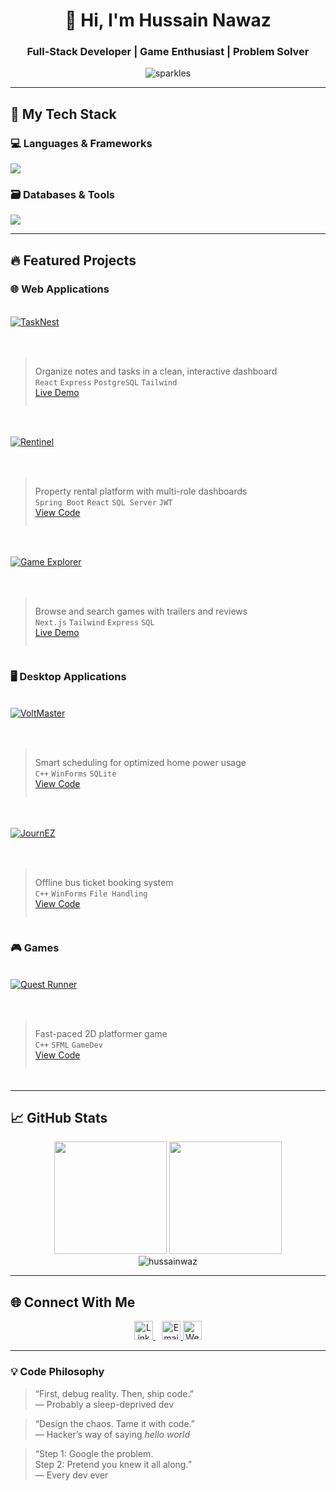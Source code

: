 <h1 align="center">👋 Hi, I'm Hussain Nawaz</h1>
<h3 align="center">Full-Stack Developer | Game Enthusiast | Problem Solver</h3>

<p align="center">
  <img src="https://komarev.com/ghpvc/?username=sparkles&label=Profile%20views&color=blueviolet&style=flat" alt="sparkles" />
</p>


---

## 🚀 My Tech Stack

### 💻 Languages & Frameworks
<p align="left">
  <img src="https://skillicons.dev/icons?i=react,nextjs,express,spring,nodejs,java,cpp,js,ts,html,css,tailwind" />
</p>

### 🗃️ Databases & Tools
<p align="left">
  <img src="https://skillicons.dev/icons?i=postgres,sqlite,mysql,mongodb,git,github,figma,ps,ai" />
</p>

---

## 🔥 Featured Projects

### 🌐 Web Applications
<div style="display: grid; grid-template-columns: repeat(auto-fit, minmax(300px, 1fr)); gap: 20px; margin: 20px 0;">

[![TaskNest](https://img.shields.io/badge/-TaskNest-6e5494?style=for-the-badge&logo=react&logoColor=white)](https://github.com/hussainwaz/tasknest)
> Organize notes and tasks in a clean, interactive dashboard  
> `React` `Express` `PostgreSQL` `Tailwind`  
> [Live Demo](https://tasknestpro.vercel.app)

[![Rentinel](https://img.shields.io/badge/-Rentinel-6DB33F?style=for-the-badge&logo=spring&logoColor=white)](https://github.com/hussainwaz/Rentinel)
> Property rental platform with multi-role dashboards  
> `Spring Boot` `React` `SQL Server` `JWT`  
> [View Code](https://github.com/hussainwaz/Rentinel)

[![Game Explorer](https://img.shields.io/badge/-Game_Explorer-000000?style=for-the-badge&logo=next.js&logoColor=white)](https://github.com/hussainwaz/game-explorer)
> Browse and search games with trailers and reviews  
> `Next.js` `Tailwind` `Express` `SQL`  
> [Live Demo](https://gameexplorer.vercel.app)

</div>

### 🖥️ Desktop Applications
<div style="display: grid; grid-template-columns: repeat(auto-fit, minmax(300px, 1fr)); gap: 20px; margin: 20px 0;">

[![VoltMaster](https://img.shields.io/badge/-VoltMaster-00599C?style=for-the-badge&logo=cplusplus&logoColor=white)](https://github.com/hussainwaz/VoltMaster)
> Smart scheduling for optimized home power usage  
> `C++` `WinForms` `SQLite`  
> [View Code](https://github.com/hussainwaz/VoltMaster)

[![JournEZ](https://img.shields.io/badge/-JournEZ-00599C?style=for-the-badge&logo=cplusplus&logoColor=white)](https://github.com/hussainwaz/BusTicketingApp)
> Offline bus ticket booking system  
> `C++` `WinForms` `File Handling`  
> [View Code](https://github.com/hussainwaz/BusTicketingApp)

</div>

### 🎮 Games
<div style="display: grid; grid-template-columns: repeat(auto-fit, minmax(300px, 1fr)); gap: 20px; margin: 20px 0;">

[![Quest Runner](https://img.shields.io/badge/-Quest_Runner-00599C?style=for-the-badge&logo=cplusplus&logoColor=white)](https://github.com/hussainwaz/Quest-Runner_2D-GAME)
> Fast-paced 2D platformer game  
> `C++` `SFML` `GameDev`  
> [View Code](https://github.com/hussainwaz/Quest-Runner_2D-GAME)

</div>

---

## 📈 GitHub Stats

<div align="center">
  <img height="180em" src="https://github-readme-stats.vercel.app/api?username=hussainwaz&show_icons=true&theme=tokyonight&include_all_commits=true&count_private=true"/>
  <img height="180em" src="https://github-readme-stats.vercel.app/api/top-langs/?username=hussainwaz&layout=compact&langs_count=8&theme=tokyonight"/>
</div>

<div align="center">
  <img src="https://github-readme-streak-stats.herokuapp.com/?user=hussainwaz&theme=tokyonight" alt="hussainwaz" />
</div>

---

## 🌐 Connect With Me

<p align="center">
  <!-- LinkedIn -->
  <a href="https://linkedin.com/in/hussainawaz" target="_blank"   style="margin-right: 10px;">
    <img src="https://cdn.jsdelivr.net/gh/devicons/devicon/icons/linkedin/linkedin-original.svg" alt="LinkedIn" height="30" width="30" />
  </a>

  <!-- Gmail -->
 <a href="mailto:husanawaz@gmail.com" target="_blank">
  <img src="https://img.icons8.com/ios-filled/50/ffffff/gmail-new.png" alt="Email" height="30" width="30" />
</a>

   <a href="https://hussainnawaz.vercel.app/" target="_blank">
    <img src="https://cdn-icons-png.flaticon.com/512/841/841364.png" alt="Website" height="30" width="30" />
  </a>
</p>


---

### 💡 Code Philosophy

> “First, debug reality. Then, ship code.”  
> — Probably a sleep-deprived dev

> “Design the chaos. Tame it with code.”  
> — Hacker’s way of saying *hello world*

> “Step 1: Google the problem.  
> Step 2: Pretend you knew it all along.”  
> — Every dev ever
